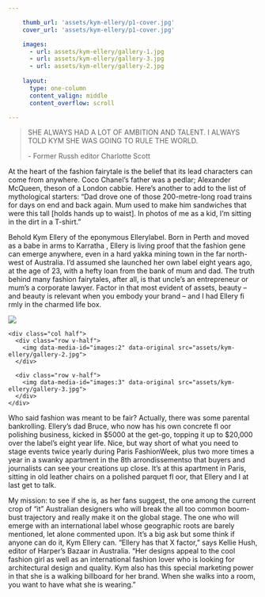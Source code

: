 ```yaml
---

    thumb_url: 'assets/kym-ellery/p1-cover.jpg'
    cover_url: 'assets/kym-ellery/p1-cover.jpg'

    images:
      - url: assets/kym-ellery/gallery-1.jpg
      - url: assets/kym-ellery/gallery-3.jpg
      - url: assets/kym-ellery/gallery-2.jpg
      
    layout:
      type: one-column
      content_valign: middle
      content_overflow: scroll

---
```


<blockquote>
  SHE ALWAYS HAD A LOT OF AMBITION AND TALENT. I ALWAYS TOLD KYM SHE WAS GOING TO RULE THE WORLD.
  <p class="author">- Former Russh editor Charlotte Scott</p>
</blockquote>

At the heart of the fashion fairytale is the belief that its lead characters can come from anywhere. Coco Chanel’s father was a pedlar; Alexander McQueen, theson of a London cabbie. Here’s another to add to the list of mythological starters: “Dad drove one of those 200-metre-long road trains for days on end and back again. Mum used to make him sandwiches that were this tall [holds hands up to waist]. In photos of me as a kid, I’m sitting in the dirt in a T-shirt.”

Behold Kym Ellery of the eponymous Ellerylabel. Born in Perth and moved as a babe in arms to Karratha , Ellery is living proof that the fashion gene can emerge anywhere, even in a hard yakka mining town in the far north-west of Australia. I’d assumed she launched her own label eight years ago, at the age of 23, with a hefty loan from the bank of mum and dad. The truth behind many fashion fairytales, after all, is that uncle’s an entrepreneur or mum’s a corporate lawyer. Factor in that most evident of assets, beauty – and beauty is relevant when you embody your brand – and I had Ellery fi rmly in the charmed life box.

<div class="gallery grid-3">
  <div class="aspect-ratio"></div>
  <div class="photos">
    <div class="col half">
      <img data-media-id="images:1" data-original src="assets/kym-ellery/gallery-1.jpg">
    </div>

    <div class="col half">
      <div class="row v-half">
        <img data-media-id="images:2" data-original src="assets/kym-ellery/gallery-2.jpg">
      </div>

      <div class="row v-half">
        <img data-media-id="images:3" data-original src="assets/kym-ellery/gallery-3.jpg">
      </div>
    </div>
  </div>
</div>

Who said fashion was meant to be fair? Actually, there was some parental bankrolling. Ellery’s dad Bruce, who now has his own concrete fl oor polishing business, kicked in $5000 at the get-go, topping it up to $20,000 over the label’s eight year life. Nice, but way short of what you need to stage events twice yearly during Paris FashionWeek, plus two more times a year in a swanky apartment in the 8th arrondissementso that buyers and journalists can see your creations up close. It’s at this apartment in Paris, sitting in old leather chairs on a polished parquet fl oor, that Ellery and I at last get to talk.

My mission: to see if she is, as her fans suggest, the one among the current crop of “it” Australian designers who will break the all too common boom-bust trajectory and really make it on the global stage. The one who will emerge with an international label whose geographic roots are barely mentioned, let alone commented upon. It’s a big ask but some think if anyone can do it, Kym Ellery can. “Ellery has that X factor,” says Kellie Hush, editor of Harper’s Bazaar in Australia. “Her designs appeal to the cool fashion girl as well as an international fashion lover who is looking for architectural design and quality. Kym also has this special marketing power in that she is a walking billboard for her brand. When she walks into a room, you want to have what she is wearing.”



